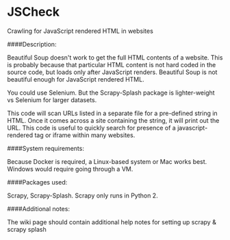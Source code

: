 # JSCheck
Crawling for JavaScript rendered HTML in websites

####Description:

Beautiful Soup doesn't work to get the full HTML contents  of a website. This is probably because that particular HTML content is not hard coded in the source code, but loads only after JavaScript renders. Beautiful Soup is not beautiful enough for JavaScript rendered HTML.

You could use Selenium. But the Scrapy-Splash package is lighter-weight vs Selenium for larger datasets.

This code will scan URLs listed in a separate file for a pre-defined string in HTML. Once it comes across a site containing the string, it will print out the URL. This code is useful to quickly search for presence of a javascript-rendered tag or iframe within many websites.  

####System requirements:

Because Docker is required, a Linux-based system or Mac works best. Windows would require going through a VM.

####Packages used:

Scrapy, Scrapy-Splash. Scrapy only runs in Python 2.

####Additional notes:

The wiki page should contain additional help notes for setting up scrapy & scrapy splash
